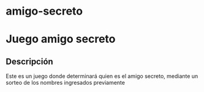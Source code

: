 # amigo-secreto
<H1> Juego amigo secreto</H1>
<H2>Descripción</H2>
<p>Este es un juego donde determinará quien es el amigo secreto, mediante un sorteo de los nombres ingresados previamente</p>
